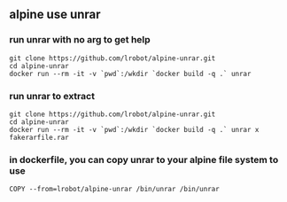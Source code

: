 
## alpine use unrar ##

### run unrar with no arg to get help ###

```
git clone https://github.com/lrobot/alpine-unrar.git
cd alpine-unrar
docker run --rm -it -v `pwd`:/wkdir `docker build -q .` unrar
```

### run unrar to extract ###

```
git clone https://github.com/lrobot/alpine-unrar.git
cd alpine-unrar
docker run --rm -it -v `pwd`:/wkdir `docker build -q .` unrar x fakerarfile.rar
```

### in dockerfile, you can copy unrar to your alpine file system to use ###

```
COPY --from=lrobot/alpine-unrar /bin/unrar /bin/unrar
```



